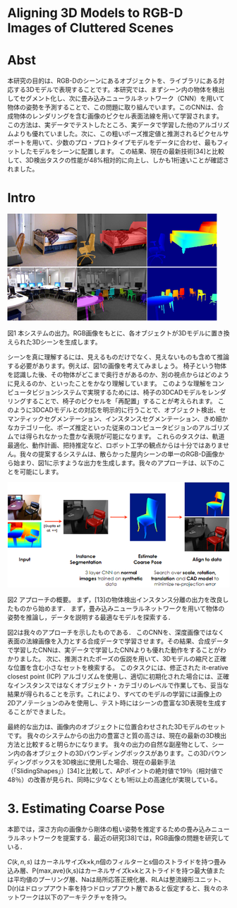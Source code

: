 # Aligning 3D Models to RGB-D Images of Cluttered Scenes

# Abst

本研究の目的は、RGB-Dのシーンにあるオブジェクトを、ライブラリにある対応する3Dモデルで表現することです。本研究では、まずシーン内の物体を検出してセグメント化し、次に畳み込みニューラルネットワーク（CNN）を用いて物体の姿勢を予測することで、この問題に取り組んでいます。このCNNは、合成物体のレンダリングを含む画像のピクセル表面法線を用いて学習されます。 この方法は、実データでテストしたところ、実データで学習した他のアルゴリズムよりも優れていました。次に、この粗いポーズ推定値と推測されるピクセルサポートを用いて、少数のプロ・プロトタイプモデルをデータに合わせ、最もフィットしたモデルをシーンに配置します。  この結果、現在の最新技術[34]と比較して、3D検出タスクの性能が48%相対的に向上し、しかも1桁速いことが確認されました。

# Intro

![fig1](https://raw.githubusercontent.com/rurusasu/paper/master/AI%E6%8A%80%E8%A1%93/AI%E6%8A%80%E8%A1%93%E5%BF%9C%E7%94%A8/%E7%89%A9%E4%BD%93%E6%A4%9C%E5%87%BA/Aligning%203D%20Models%20to%20RGB-D%20Images%20of%20Cluttered%20Scenes/%E7%94%BB%E5%83%8F/fig_1.png)

図1 本システムの出力。RGB画像をもとに、各オブジェクトが3Dモデルに置き換えられた3Dシーンを生成します。


シーンを真に理解するには、見えるものだけでなく、見えないものも含めて推論する必要があります。例えば、図1の画像を考えてみましょう。 椅子という物体を認識した後、その物体がどこまで奥行きがあるのか、別の視点からはどのように見えるのか、といったことをかなり理解しています。 このような理解をコンピュータビジョンシステムで実現するためには、椅子の3DCADモデルをレンダリングすることで、椅子のピクセルを「再配置」することが考えられます。 このように3DCADモデルとの対応を明示的に行うことで、オブジェクト検出、セマンティックセグメンテーション、インスタンスセグメンテーション、きめ細かなカテゴリー化、ポーズ推定といった従来のコンピュータビジョンのアルゴリズムでは得られなかった豊かな表現が可能になります。 これらのタスクは、軌道最適化、動作計画、把持推定など、ロボット工学の観点からは十分ではありません。我々の提案するシステムは、散らかった屋内シーンの単一のRGB-D画像から始まり、図1に示すような出力を生成します。我々のアプローチは、以下のことを可能にします。

![fig2](https://raw.githubusercontent.com/rurusasu/paper/master/AI%E6%8A%80%E8%A1%93/AI%E6%8A%80%E8%A1%93%E5%BF%9C%E7%94%A8/%E7%89%A9%E4%BD%93%E6%A4%9C%E5%87%BA/Aligning%203D%20Models%20to%20RGB-D%20Images%20of%20Cluttered%20Scenes/%E7%94%BB%E5%83%8F/fig_2.png)

図2 アプローチの概要。 まず，[13]の物体検出インスタンス分離の出力を改良したものから始めます． まず，畳み込みニューラルネットワークを用いて物体の姿勢を推論し，データを説明する最適なモデルを探索する．

図2は我々のアプローチを示したものである． このCNNを、深度画像ではなく表面の法線画像を入力とする合成データで学習させます。その結果、合成データで学習したCNNは、実データで学習したCNNよりも優れた動作をすることがわかりました。 次に、推測されたポーズの仮説を用いて、3Dモデルの縮尺と正確な位置を含む小さなセットを検索する。  このタスクには、修正された it-erative closest point (ICP) アルゴリズムを使用し、適切に初期化された場合には、正確なインスタンスではなくオブジェクト・カテゴリのレベルで作業しても、妥当な結果が得られることを示す。これにより、すべてのモデルの学習には画像上の2Dアノテーションのみを使用し、テスト時にはシーンの豊富な3D表現を生成することができました。

最終的な出力は、画像内のオブジェクトに位置合わせされた3Dモデルのセットです。  我々のシステムからの出力の豊富さと質の高さは、現在の最新の3D検出方法と比較すると明らかになります。 我々の出力の自然な副産物として、シーン内の各オブジェクトの3Dバウンディングボックスがあります。この3Dバウンディングボックスを3D検出に使用した場合、現在の最新手法（「SlidingShapes」）[34]と比較して、APポイントの絶対値で19％（相対値で48％）の改善が見られ、同時に少なくとも1桁以上の高速化が実現している。

# 3. Estimating Coarse Pose

本節では，深さ方向の画像から剛体の粗い姿勢を推定するための畳み込みニューラルネットワークを提案する．最近の研究[38]では，RGB画像の問題を研究している．

$C(k,n,s)$ はカーネルサイズk×k,n個のフィルターとs個のストライドを持つ畳み込み層、P{max,ave}(k,s)はカーネルサイズk×kとストライドを持つ最大値または平均値のプーリング層、Naは局所応答正規化層、RLAは整流線形ユニット、D(r)はドロップアウト率を持つドロップアウト層であると仮定すると、我々のネットワークは以下のアーキテクチャを持つ。